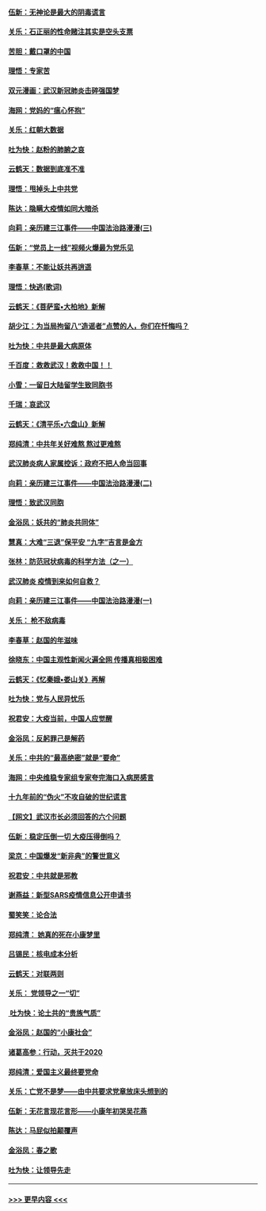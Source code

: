 #### [伍新：无神论是最大的阴毒谎言](../pages/nsc993/n11846129.md?t=02062011) 
#### [关乐：石正丽的性命赌注其实是空头支票](../pages/nsc993/n11846109.md?t=02062011) 
#### [苦胆：戴口罩的中国](../pages/nsc993/n11845576.md?t=02062011) 
#### [理悟：专家苦](../pages/nsc993/n11845564.md?t=02062011) 
#### [双元漫画：武汉新冠肺炎击碎强国梦](../pages/nsc993/n11843320.md?t=02062011) 
#### [海网：党妈的“瘟心怀抱”](../pages/nsc993/n11840740.md?t=02062011) 
#### [关乐：红朝大数据](../pages/nsc993/n11840675.md?t=02062011) 
#### [吐为快：赵粉的肺腑之哀](../pages/nsc993/n11840618.md?t=02062011) 
#### [云鹤天：数据到底准不准](../pages/nsc993/n11840325.md?t=02062011) 
#### [理悟：甩掉头上中共党](../pages/nsc993/n11838826.md?t=02062011) 
#### [陈达：隐瞒大疫情如同大暗杀](../pages/nsc993/n11838771.md?t=02062011) 
#### [向莉：亲历建三江事件——中国法治路漫漫(三)](../pages/nsc993/n11831825.md?t=02062011) 
#### [伍新：“党员上一线”视频火爆最为党乐见](../pages/nsc993/n11838200.md?t=02062011) 
#### [李春草：不能让妖共再逍遥](../pages/nsc993/n11838102.md?t=02062011) 
#### [理悟：快逃(歌词)](../pages/nsc993/n11838083.md?t=02062011) 
#### [云鹤天：《菩萨蛮▪大柏地》新解](../pages/nsc993/n11838059.md?t=02062011) 
#### [胡少江：为当局拘留八“造谣者”点赞的人，你们在忏悔吗？](../pages/nsc993/n11836801.md?t=02062011) 
#### [吐为快：中共是最大病原体](../pages/nsc993/n11836748.md?t=02062011) 
#### [千百度：救救武汉！救救中国！！](../pages/nsc993/n11836145.md?t=02062011) 
#### [小雪：一留日大陆留学生致同胞书](../pages/nsc993/n11834624.md?t=02062011) 
#### [千瑞：哀武汉](../pages/nsc993/n11833647.md?t=02062011) 
#### [云鹤天：《清平乐▪六盘山》新解](../pages/nsc993/n11833611.md?t=02062011) 
#### [郑纯清：中共年关好难熬 熬过更难熬](../pages/nsc993/n11833489.md?t=02062011) 
#### [武汉肺炎病人家属控诉：政府不把人命当回事](../pages/nsc993/n11833205.md?t=02062011) 
#### [向莉：亲历建三江事件——中国法治路漫漫(二)](../pages/nsc993/n11829102.md?t=02062011) 
#### [理悟：致武汉同胞](../pages/nsc993/n11831522.md?t=02062011) 
#### [金浴凤：妖共的“肺炎共同体”](../pages/nsc993/n11829448.md?t=02062011) 
#### [慧真：大难“三退”保平安 “九字”吉言是金方](../pages/nsc993/n11829501.md?t=02062011) 
#### [张林：防范冠状病毒的科学方法（之一）](../pages/nsc993/n11828618.md?t=02062011) 
#### [武汉肺炎 疫情到来如何自救？](../pages/nsc993/n11827632.md?t=02062011) 
#### [向莉：亲历建三江事件——中国法治路漫漫(一)](../pages/nsc993/n11827190.md?t=02062011) 
#### [关乐： 枪不敌病毒](../pages/nsc993/n11826746.md?t=02062011) 
#### [李春草：赵国的年滋味](../pages/nsc993/n11826321.md?t=02062011) 
#### [徐晓东：中国主观性新闻火遍全网 传播真相极困难](../pages/nsc993/n11826508.md?t=02062011) 
#### [云鹤天：《忆秦娥▪娄山关》再解](../pages/nsc993/n11824682.md?t=02062011) 
#### [吐为快：党与人民异忧乐](../pages/nsc993/n11824660.md?t=02062011) 
#### [祝君安：大疫当前，中国人应觉醒](../pages/nsc993/n11821946.md?t=02062011) 
#### [金浴凤：反躬罪己是解药](../pages/nsc993/n11820280.md?t=02062011) 
#### [关乐：中共的“最高绝密”就是“要命”](../pages/nsc993/n11816946.md?t=02062011) 
#### [海网：中央维稳专家组专家夸完海口入病房感言](../pages/nsc993/n11815138.md?t=02062011) 
#### [十九年前的“伪火”不攻自破的世纪谎言](../pages/nsc993/n11813238.md?t=02062011) 
#### [【网文】武汉市长必须回答的六个问题](../pages/nsc993/n11813848.md?t=02062011) 
#### [伍新：稳定压倒一切 大疫压得倒吗？](../pages/nsc993/n11812634.md?t=02062011) 
#### [梁京：中国爆发“新非典”的警世意义](../pages/nsc993/n11812554.md?t=02062011) 
#### [祝君安：中共就是邪教](../pages/nsc993/n11812431.md?t=02062011) 
#### [谢燕益：新型SARS疫情信息公开申请书](../pages/nsc993/n11808840.md?t=02062011) 
#### [蜀笑笑：论合法](../pages/nsc993/n11808064.md?t=02062011) 
#### [郑纯清： 她真的死在小康梦里](../pages/nsc993/n11806623.md?t=02062011) 
#### [吕锡民：核电成本分析](../pages/nsc993/n11806284.md?t=02062011) 
#### [云鹤天：对联两则](../pages/nsc993/n11805957.md?t=02062011) 
#### [关乐： 党领导之一“切”](../pages/nsc993/n11804505.md?t=02062011) 
#### [ 吐为快：论土共的“贵族气质”](../pages/nsc993/n11804490.md?t=02062011) 
#### [金浴凤：赵国的“小康社会”](../pages/nsc993/n11804452.md?t=02062011) 
#### [诸葛高参：行动，灭共于2020](../pages/nsc993/n11804120.md?t=02062011) 
#### [郑纯清：爱国主义最终要党命](../pages/nsc993/n11802197.md?t=02062011) 
#### [关乐：亡党不是梦——由中共要求党章放床头想到的](../pages/nsc993/n11802156.md?t=02062011) 
#### [伍新：无花言现花言形——小康年初哭吴花燕](../pages/nsc993/n11800044.md?t=02062011) 
#### [陈达：马屁似拍颠覆声](../pages/nsc993/n11800010.md?t=02062011) 
#### [金浴凤：春之歌](../pages/nsc993/n11797687.md?t=02062011) 
#### [吐为快：让领导先走](../pages/nsc993/n11797512.md?t=02062011) 

----
#### [ >>> 更早内容 <<< ](../indexes/nsc993-earlier.md)

